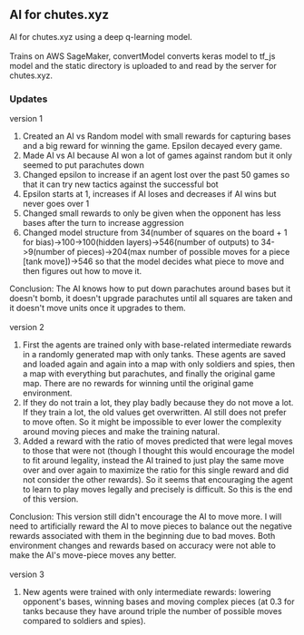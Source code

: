 ## AI for chutes.xyz
AI for chutes.xyz using a deep q-learning model.</br></br>
Trains on AWS SageMaker, convertModel converts keras model to tf_js model and the static directory is uploaded to and read by the server for chutes.xyz.

### Updates
version 1
<ol>
  <li>Created an AI vs Random model with small rewards for capturing bases and a big reward for winning the game. Epsilon decayed every game.</li>
  <li>Made AI vs AI because AI won a lot of games against random but it only seemed to put parachutes down</li>
  <li>Changed epsilon to increase if an agent lost over the past 50 games so that it can try new tactics against the successful bot</li>
  <li>Epsilon starts at 1, increases if AI loses and decreases if AI wins but never goes over 1</li>
  <li>Changed small rewards to only be given when the opponent has less bases after the turn to increase aggression</li>
  <li>Changed model structure from 34(number of squares on the board + 1 for bias)->100->100(hidden layers)->546(number of outputs) to 34->9(number of pieces)->204(max number of possible moves for a piece [tank move])->546 so that the model decides what piece to move and then figures out how to move it.</li>
</ol>
Conclusion: The AI knows how to put down parachutes around bases but it doesn't bomb, it doesn't upgrade parachutes until all squares are taken and it doesn't move units once it upgrades to them.</br></br>
version 2</br>
<ol>
  <li>First the agents are trained only with base-related intermediate rewards in a randomly generated map with only tanks. These agents are saved and loaded again and again into a map with only soldiers and spies, then a map with everything but parachutes, and finally the original game map. There are no rewards for winning until the original game environment.</li>
  <li>If they do not train a lot, they play badly because they do not move a lot. If they train a lot, the old values get overwritten. AI still does not prefer to move often. So it might be impossible to ever lower the complexity around moving pieces and make the training natural.</li>
  <li>Added a reward with the ratio of moves predicted that were legal moves to those that were not (though I thought this would encourage the model to fit around legality, instead the AI trained to just play the same move over and over again to maximize the ratio for this single reward and did not consider the other rewards). So it seems that encouraging the agent to learn to play moves legally and precisely is difficult. So this is the end of this version.</li>
</ol>
Conclusion: This version still didn't encourage the AI to move more. I will need to artificially reward the AI to move pieces to balance out the negative rewards associated with them in the beginning due to bad moves. Both environment changes and rewards based on accuracy were not able to make the AI's move-piece moves any better.</br></br>
version 3</br>
<ol>
  <li>New agents were trained with only intermediate rewards: lowering opponent's bases, winning bases and moving complex pieces (at 0.3 for tanks because they have around triple the number of possible moves compared to soldiers and spies).
  </li>
</ol>

